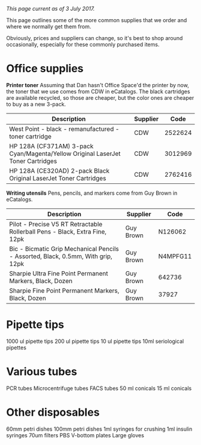 <!-- TITLE: Common Supplies -->

*This page current as of 3 July 2017.*

This page outlines some of the more common supplies that we order and where we normally get them from.

Obviously, prices and suppliers can change, so it's best to shop around occasionally, especially for these commonly purchased items.

# Office supplies
**Printer toner**
Assuming that Dan hasn't Office Space'd the printer by now, the toner that we use comes from CDW in eCatalogs. The black cartridges are available recycled, so those are cheaper, but the color ones are cheaper to buy as a new 3-pack. 

Description | Supplier | Code
--- | --- | ---
West Point - black - remanufactured - toner cartridge | CDW | 2522624
HP 128A (CF371AM) 3-pack Cyan/Magenta/Yellow Original LaserJet Toner Cartridges | CDW | 3012969
HP 128A (CE320AD) 2-pack Black Original LaserJet Toner Cartridges | CDW | 2762416

**Writing utensils**
Pens, pencils, and markers come from Guy Brown in eCatalogs.

Description | Supplier | Code
--- | --- | ---
Pilot - Precise V5 RT Retractable Rollerball Pens - Black, Extra Fine, 12pk | Guy Brown | N126062
Bic - Bicmatic Grip Mechanical Pencils - Assorted, Black, 0.5mm, With grip, 12pk | Guy Brown | N4MPFG11
Sharpie Ultra Fine Point Permanent Markers, Black, Dozen | Guy Brown | 642736
Sharpie Fine Point Permanent Markers, Black, Dozen | Guy Brown | 37927
# Pipette tips
1000 ul pipette tips
200 ul pipette tips
10 ul pipette tips
10ml seriological pipettes
# Various tubes
PCR tubes
Microcentrifuge tubes
FACS tubes
50 ml conicals
15 ml conicals
# Other disposables
60mm petri dishes
100mm petri dishes
1ml syringes for crushing
1ml insulin syringes
70um filters
PBS
V-bottom plates
Large gloves
